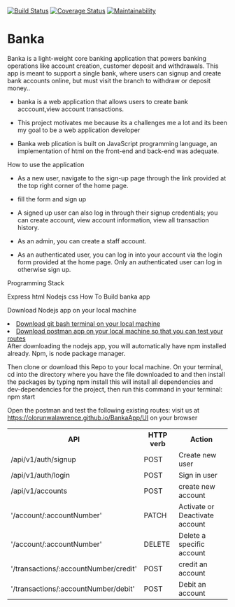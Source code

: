 [![Build Status](https://travis-ci.org/olorunwalawrence/BankaApp.svg?branch=develop)](https://travis-ci.org/olorunwalawrence/BankaApp) [![Coverage Status](https://coveralls.io/repos/github/olorunwalawrence/BankaApp/badge.svg?branch=develop)](https://coveralls.io/github/olorunwalawrence/BankaApp?branch=develop) [![Maintainability](https://api.codeclimate.com/v1/badges/c79ef30b7fbac0464d34/maintainability)](https://codeclimate.com/github/olorunwalawrence/BankaApp/maintainability)

# Banka
Banka is a light-weight core banking application that powers banking operations like account creation, customer deposit and withdrawals. This app is meant to support a single bank, where users can signup and create bank accounts online, but must visit the branch to withdraw or deposit money..


* banka is a web application that allows users  to create bank acccount,view account transactions.

* This project motivates me  because its a challenges me a lot and its been my goal to be a web application developer

* Banka web plication is built on JavaScript programming language, an implementation of html on the front-end and back-end was adequate.

How to use the application

* As a new user, navigate to the sign-up page through the link provided at the top right corner of the home page.
* fill the form and sign up

* A signed up user can also log in through their signup credentials;
you can create account, view account information, view all transaction history.
* As an admin, you can create a staff account.

* As an authenticated user, you can log in into your account via the login form provided at the home page. Only an authenticated user can log in otherwise sign up.

Programming Stack

Express
html
Nodejs
css
How To Build banka  app

Download Nodejs app on your local machine
<li><a href="https://git-scm.com/downloads">Download git bash terminal on your local machine</a></li>
<li><a href="https://www.getpostman.com/apps">Download postman app on your local machine so that you can test your routes</a></li>
</ul>
After downloading the nodejs app, you will automatically have npm installed already. Npm, is node package manager.

Then clone or download this Repo to your local machine. On your terminal, cd into the directory where you have the file downloaded to and then install the packages by typing
npm install
this will install all dependencies and dev-dependencies for the project, then run this command in your terminal:
npm start

Open the postman and test the following existing routes:
visit us at https://olorunwalawrence.github.io/BankaApp/UI on your browser

<table>
    <tr>
        <th>API</th>
        <th>HTTP verb</th>
        <th>Action</th>
    </tr>
    <!-- yet to be implemented -->
    <tr>
        <td>/api/v1/auth/signup</td>
        <td>POST</td>
        <td>Create new user</td>
    </tr>
     <!-- yet to be implemented -->
    <tr>
        <td>/api/v1/auth/login</td>
        <td>POST</td>
        <td>Sign in user</td>
    </tr>
    <tr>
        <td>/api/v1/accounts</td>
        <td>POST</td>
        <td>create new account</td>
    </tr>
     <tr>
        <td>'/account/:accountNumber'</td>
        <td>PATCH</td>
        <td>Activate or Deactivate account</td>
    </tr>
    <tr>
        <td>'/account/:accountNumber'</td>
        <td>DELETE</td>
        <td>Delete a specific account</td>
    </tr>
     <tr>
        <td>'/transactions/:accountNumber/credit'</td>
        <td>POST</td>
        <td>credit an account</td>
    </tr>
    <tr>
        <td>'/transactions/:accountNumber/debit'</td>
        <td>POST</td>
        <td>Debit an account</td>
    </tr>

   
</table>
